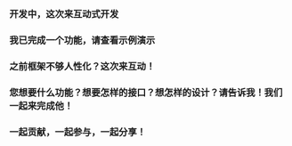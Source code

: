 ### 开发中，这次来互动式开发
### 我已完成一个功能，请查看示例演示
### 之前框架不够人性化？这次来互动！
### 您想要什么功能？想要怎样的接口？想怎样的设计？请告诉我！我们一起来完成他！
### 一起贡献，一起参与，一起分享！
